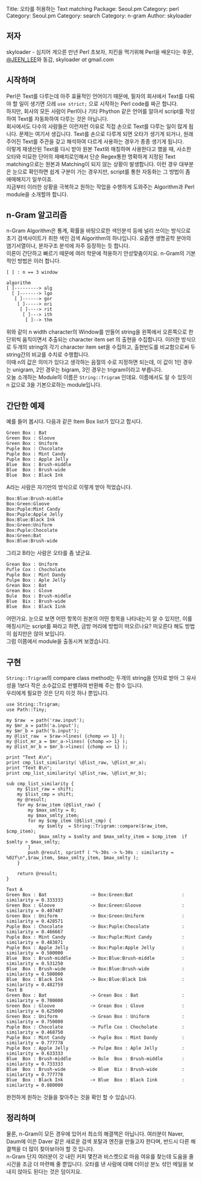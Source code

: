 Title: 오타를 허용하는 Text matching
Package: Seoul.pm
Category: perl
Category: Seoul.pm
Category: search
Category: n-gram
Author: skyloader

저자
-----

skyloader - 심지어 게으른 만년 Perl 초보자, 치킨을 먹기위해 Perl을 배운다는 후문,
[@JEEN_LEE][twitter-jeen_lee]와 동갑, skyloader _at_ gmail.com


시작하며
---------

Perl은 Text를 다루는데 아주 효율적인 언어이기 때문에, 필자의 회사에서 Text를 다뤄야 할 일이 생기면 으레 `use strict;` 으로 시작하는 Perl code를 짜곤 합니다. <br>
하지만, 회사의 모든 사람이 Perl이나 기타 Phython 같은 언어를 알아서 script를 작성하여 Text를 자동화하여 다루는 것은 아닙니다. <br>
회사에서도 다수의 사람들은 이런저런 이유로 직접 손으로 Text를 다루는 일이 많게 됩니다.
문제는 여기서 생깁니다. Text를 손으로 다루게 되면 오타가 생기게 되거나, 원래 주어진 Text를 주관을 갖고 해석하여 다르게 사용하는 경우가 종종 생기게 됩니다. <br>
이렇게 재생산된 Text를 다시 받아 원본 Text와 매칭하며 사용한다고 했을 때, 사소한 오타와 미묘한 단어의 재배치로인해서 단순 Regex통한 명확하게 지정된 Text matching으로는 원본과 Matching이 되지 않는 상황이 발생합니다. 이런 경우 대부분은 눈으로 확인하면 쉽게 구분이 가는 경우지만, script를 통한 자동화는 그 방법이 좀 애매해지기 일쑤이죠. <br>
지금부터 이러한 상황을 극복하고 원하는 작업을 수행하게 도와주는 Algorithm과 Perl module을 소개할까 합니다.


n-Gram 알고리즘
----------------

n-Gram Algorithm은 통계, 확률을 바탕으로한 색인분석 등에 널리 쓰이는 방식으로 초기 검색사이트가 취한 색인 검색 Algorithm의 하나입니다. 요즘엔 생명공학 분야의 염기서열이나, 분자구조 분석에 자주 등장하는 듯 합니다.<br>
이론이 간단하고 빠르기 때문에 여러 학문에 적용하기 안성맞춤이지요.
n-Gram의 기본 적인 방법은 이러 합니다.

```
[ ] : n == 3 window

algorithm
[ ]---------> alg
  [ ]-------> lgo
   [ ]------> gor
    [ ]-----> ori
     [ ]----> rit
      [ ]---> ith
       [ ]--> thm
```

위와 같이 n width character의 Window를 만들어 string을 왼쪽에서 오른쪽으로 한 단위씩 움직이면서 추출되는 character item set 의 출현을 수집합니다. 
이러한 방식으로 두개의 string의 각기 character item set을 수집하고, 출현빈도를 비교함으로써 두 string간의 비교를 수치로 수행합니다. <br>
이때 n의 값은 의미가 있다고 생각하는 음절의 수로 지정하면 되는데, 이 값이 1인 경우는 unigram, 2인 경우는 bigram, 3인 경우는 trigram이라고 부릅니다. <br>
오늘 소개하는 Module의 이름은 `String::Trigram` 인데요. 이름에서도 알 수 있듯이 n 값으로 3을 기본으로하는 module입니다. 


간단한 예제
------------

예를 들어 봅시다.
다음과 같은 Item Box list가 있다고 합시다.

```
Green Box : Bat
Green Box : Gloove
Green Box : Uniform
Puple Box : Chocolate
Puple Box : Mint Candy
Puple Box : Apple Jelly
Blue  Box : Brush-middle
Blue  Box : Brush-wide
Blue  Box : Black Ink
```

A라는 사람은 자기만의 방식으로 이렇게 받아 적었습니다.

```
Box:Blue:Brush-middle
Box:Green:Gloove
Box:Puple:Mint Candy
Box:Puple:Apple Jelly
Box:Blue:Black Ink
Box:Green:Uniform
Box:Puple:Chocolate
Box:Green:Bat
Box:Blue:Brush-wide
```

그리고 B라는 사람은 오타를 좀 냈군요.

```
Grean Box : Uniform
Pufle Cox : Chocholate
Puple Box : Mint Dandy
Pulpe Box : Aple Jelly
Grean Box : Bat
Grean Box : Glove
Bule  Box : Brush-middle
Blue  Bix : Brush-wide
Blue  Box : Black Iink
```

어떤가요. 눈으로 보면 어떤 항목이 원본의 어떤 항목을 나타내는지 알 수 있지만, 이를 매칭시키는 script를 짜라고 하면, 금방 머리에 방법이 떠오르나요? 떠오른다 해도 방법이 쉽지만은 않아 보입니다. <br>
그럼 이쯤에서 module을 출동시켜 보겠습니다.


구현
-----

`String::Trigram`의 compare class method는 두개의 string을 인자로 받아 그 유사성을 1보다 작은 소수값으로 판별하여 반환해 주는 함수 입니다. <br>
우리에게 필요한 것은 단지 이것 하나 뿐입니다.

```
use String::Trigram;
use Path::Tiny;

my $raw  = path('raw.input');
my $mr_a = path('a.input');
my $mr_b = path('b.input');
my @list_raw  = $raw->lines( {chomp => 1} );
my @list_mr_a = $mr_a->lines( {chomp => 1} );
my @list_mr_b = $mr_b->lines( {chomp => 1} );

print "Text A\n";
print cmp_list_similarity( \@list_raw, \@list_mr_a);
print "Text B\n";
print cmp_list_similarity( \@list_raw, \@list_mr_b);

sub cmp_list_similarity {
    my $list_raw = shift;
    my $list_cmp = shift;
    my @result;
    for my $raw_item (@$list_raw) {
        my $max_smlty = 0;
        my $max_smlty_item;
        for my $cmp_item (@$list_cmp) {
            my $smlty  = String::Trigram::compare($raw_item, $cmp_item);
            $max_smlty = $smlty and $max_smlty_item = $cmp_item  if $smlty > $max_smlty;
        }
        push @result, sprintf ( "%-30s -> %-30s : similarity = %02f\n",$raw_item, $max_smlty_item, $max_smlty );
    }

    return @result;
}                                                                                                                                                             
```

```
Text A
Green Box : Bat                -> Box:Green:Bat                  : similarity = 0.333333
Green Box : Gloove             -> Box:Green:Gloove               : similarity = 0.407407
Green Box : Uniform            -> Box:Green:Uniform              : similarity = 0.428571
Puple Box : Chocolate          -> Box:Puple:Chocolate            : similarity = 0.466667
Puple Box : Mint Candy         -> Box:Puple:Mint Candy           : similarity = 0.483871
Puple Box : Apple Jelly        -> Box:Puple:Apple Jelly          : similarity = 0.500000
Blue  Box : Brush-middle       -> Box:Blue:Brush-middle          : similarity = 0.531250
Blue  Box : Brush-wide         -> Box:Blue:Brush-wide            : similarity = 0.500000
Blue  Box : Black Ink          -> Box:Blue:Black Ink             : similarity = 0.482759
Text B
Green Box : Bat                -> Grean Box : Bat                : similarity = 0.700000
Green Box : Gloove             -> Grean Box : Glove              : similarity = 0.625000
Green Box : Uniform            -> Grean Box : Uniform            : similarity = 0.750000
Puple Box : Chocolate          -> Pufle Cox : Chocholate         : similarity = 0.468750
Puple Box : Mint Candy         -> Puple Box : Mint Dandy         : similarity = 0.777778
Puple Box : Apple Jelly        -> Pulpe Box : Aple Jelly         : similarity = 0.633333
Blue  Box : Brush-middle       -> Bule  Box : Brush-middle       : similarity = 0.733333
Blue  Box : Brush-wide         -> Blue  Bix : Brush-wide         : similarity = 0.777778
Blue  Box : Black Ink          -> Blue  Box : Black Iink         : similarity = 0.880000
```

완전하게 원하는 것들을 찾아주는 것을 확인 할 수 있습니다.


정리하며
---------

물론, n-Gram이 모든 경우에 있어서 최소의 해결책은 아닙니다. 여러분이 Naver, Daum에 이은 Daver 같은 새로운 검색 포탈과 엔진을 만들고자 한다며, 반드시 다른 해결책을 더 많이 찾아보아야 할 것 입니다. <br>
n-Gram 단지 여러분이 갓 내린 커피 몇잔과 비스켓으로 마음 여유를 찾는데 도움을 줄 시간을 조금 더 마련해 줄 뿐입니다.
오타를 낸 사람에 대해 더이상 분노 섞인 메일을 보내지 않아도 된다는 것은 덤이지요.
 
[twitter-jeen_lee]:        http://twitter.com/JEEN_LEE
